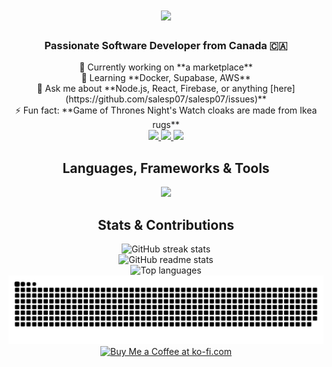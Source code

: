 <h1 align="center">
    <img src="https://readme-typing-svg.herokuapp.com/?font=Righteous&size=35&center=true&vCenter=true&width=500&height=70&duration=4000&lines=Hi+There!+👋;+I'm+Pedro+Muniz!;" />
</h1>

<h3 align="center">Passionate Software Developer from Canada 🇨🇦</h3>

<div align="center">
    🔭 Currently working on **a marketplace**
    <br/>
    🌱 Learning **Docker, Supabase, AWS**
    <br/>
    💬 Ask me about **Node.js, React, Firebase, or anything [here](https://github.com/salesp07/salesp07/issues)**
    <br/>
    ⚡ Fun fact: **Game of Thrones Night's Watch cloaks are made from Ikea rugs**
</div>

<div align="center">
    <a href="mailto:pedro.sales.muniz@gmail.com">
        <img src="https://img.shields.io/badge/Gmail-333333?style=for-the-badge&logo=gmail&logoColor=red" />
    </a>
    <a href="https://linkedin.com/in/pedro-sales-muniz" target="_blank">
        <img src="https://img.shields.io/badge/LinkedIn-0077B5?style=for-the-badge&logo=linkedin&logoColor=white" />
    </a>
    <a href="https://salesp07.github.io" target="_blank">
        <img src="https://img.shields.io/badge/Portfolio-FF5722?style=for-the-badge&logo=todoist&logoColor=white" />
    </a>
</div>

<h2 align="center">Languages, Frameworks & Tools</h2>

<div align="center">
    <img src="https://skillicons.dev/icons?i=react,bootstrap,html,css,nodejs,javascript,typescript,python,mongodb,java" />
</div>

<h2 align="center">Stats & Contributions</h2>

<div align="center">
    <img alt="GitHub streak stats" src="https://github-readme-streak-stats-salesp07.vercel.app/?user=salesp07&count_private=true&theme=react&border_radius=10" width="390"/>
    <br/>
    <img alt="GitHub readme stats" src="https://github-readme-stats-salesp07.vercel.app/api?username=salesp07&count_private=true&show_icons=true&theme=react&border_radius=10" width="390"/>
    <br/>
    <img alt="Top languages" src="https://github-readme-stats-salesp07.vercel.app/api/top-langs/?username=salesp07&hide=HTML&langs_count=8&layout=compact&theme=react&border_radius=10" width="325"/>
</div>

<div align="center">
    <img alt="GitHub contribution snake" src="https://raw.githubusercontent.com/salesp07/salesp07/output/github-contribution-grid-snake.svg" />
</div>

<div align="center">
    <a href='https://ko-fi.com/V7V4RAK9C' target='_blank'>
        <img height='64' style='border:0px;' src='https://storage.ko-fi.com/cdn/kofi1.png?v=3' alt='Buy Me a Coffee at ko-fi.com' />
    </a>
</div>
